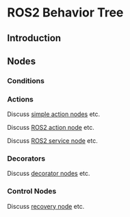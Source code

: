 # ROS2 Behavior Tree

## Introduction

## Nodes

### Conditions

### Actions

Discuss [simple action nodes](SimpleActionNodes.md) etc.

Discuss [ROS2 action node](ROS2ActionNode.md) etc.

Discuss [ROS2 service node](ROS2ServiceNode.md) etc.

### Decorators

Discuss [decorator nodes](DecoratorNodes.md) etc.

### Control Nodes

Discuss [recovery node](RecoveryNode.md) etc.

